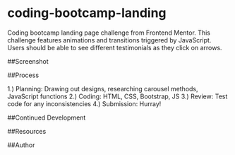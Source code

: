 # coding-bootcamp-landing
Coding bootcamp landing page challenge from Frontend Mentor. This challenge features animations and transitions triggered by JavaScript. Users should be able to see different testimonials as they click on arrows.

##Screenshot

##Process

1.) Planning: Drawing out designs, researching carousel methods, JavaScript functions
2.) Coding: HTML, CSS, Bootstrap, JS
3.) Review: Test code for any inconsistencies
4.) Submission: Hurray!

##Continued Development

##Resources

##Author
